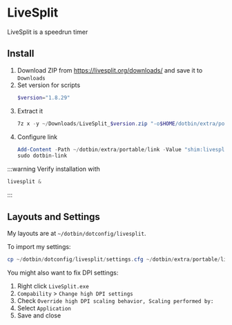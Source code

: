 # LiveSplit

LiveSplit is a speedrun timer

## Install
1. Download ZIP from https://livesplit.org/downloads/ and save it to `Downloads`
2. Set version for scripts
    ```powershell
    $version="1.8.29"
    ```
3. Extract it 
    ```powershell
    7z x -y ~/Downloads/LiveSplit_$version.zip "-o$HOME/dotbin/extra/portable/livesplit"
    ```
4. Configure link
    ```powershell
    Add-Content -Path ~/dotbin/extra/portable/link -Value "shim:livesplit/LiveSplit.exe"
    sudo dotbin-link
    ```

:::warning
Verify installation with
```powershell
livesplit &
```
:::

## Layouts and Settings
My layouts are at `~/dotbin/dotconfig/livesplit`.

To import my settings:
```powershell
cp ~/dotbin/dotconfig/livesplit/settings.cfg ~/dotbin/extra/portable/livesplit
```

You might also want to fix DPI settings:
1. Right click `LiveSplit.exe`
2. `Compability` > `Change high DPI settings`
3. Check `Override high DPI scaling behavior, Scaling performed by:`
4. Select `Application`
5. Save and close